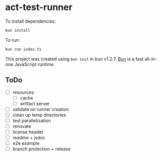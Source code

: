 # act-test-runner

To install dependencies:

```bash
bun install
```

To run:

```bash
bun run index.ts
```

This project was created using `bun init` in bun v1.2.7. [Bun](https://bun.sh) is a fast all-in-one JavaScript runtime.

## ToDo

- [ ] resources:
  - [ ] cache
  - [ ] artifact server
- [ ] validate on runner creation
- [ ] clean up temp directories
- [ ] test parallelization
- [ ] renovate
- [ ] license header
- [ ] readme + jsdoc
- [ ] e2e example
- [ ] branch protection + release
